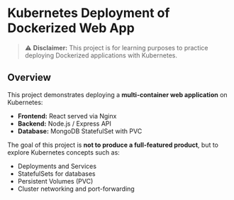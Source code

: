 # Kubernetes Deployment of Dockerized Web App

> ⚠️ **Disclaimer:** This project is for learning purposes to practice deploying Dockerized applications with Kubernetes.

## Overview

This project demonstrates deploying a **multi-container web application** on Kubernetes:

- **Frontend:** React served via Nginx  
- **Backend:** Node.js / Express API  
- **Database:** MongoDB StatefulSet with PVC  

The goal of this project is **not to produce a full-featured product**, but to explore Kubernetes concepts such as:

- Deployments and Services  
- StatefulSets for databases  
- Persistent Volumes (PVC)  
- Cluster networking and port-forwarding  